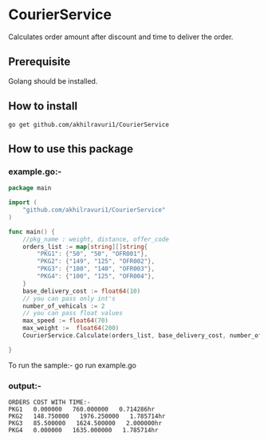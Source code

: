 # CourierService

Calculates order amount after discount and time to deliver the order.

## Prerequisite

Golang should be installed.

## How to install

```
go get github.com/akhilravuri1/CourierService

```

## How to use this package

### example.go:-

```go
package main

import (
	"github.com/akhilravuri1/CourierService"
)

func main() {
    //pkg_name : weight, distance, offer_code
    orders_list := map[string][]string{
		"PKG1": {"50", "50", "OFR001"},
		"PKG2": {"149", "125", "OFR002"},
		"PKG3": {"100", "140", "OFR003"},
		"PKG4": {"100", "125", "OFR004"},
	}
    base_delivery_cost := float64(10)
    // you can pass only int's
    number_of_vehicals := 2
    // you can pass float values
    max_speed := float64(70)
    max_weight :=  float64(200)
    CourierService.Calculate(orders_list, base_delivery_cost, number_of_vehicals, max_speed, max_weight)

}
```
To run the sample:- go run example.go

### output:-
```
ORDERS COST WITH TIME:-
PKG1   0.000000   760.000000   0.714286hr
PKG2   148.750000   1976.250000   1.785714hr
PKG3   85.500000   1624.500000   2.000000hr
PKG4   0.000000   1635.000000   1.785714hr
```
